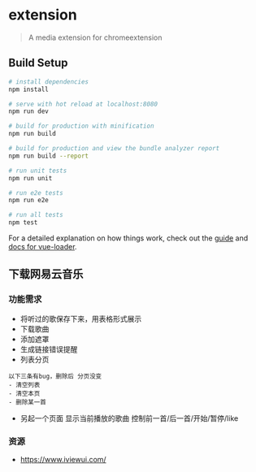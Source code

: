 # extension

> A media extension for chromeextension

## Build Setup

``` bash
# install dependencies
npm install

# serve with hot reload at localhost:8080
npm run dev

# build for production with minification
npm run build

# build for production and view the bundle analyzer report
npm run build --report

# run unit tests
npm run unit

# run e2e tests
npm run e2e

# run all tests
npm test
```

For a detailed explanation on how things work, check out the [guide](http://vuejs-templates.github.io/webpack/) and [docs for vue-loader](http://vuejs.github.io/vue-loader).

## 下载网易云音乐
### 功能需求
- 将听过的歌保存下来，用表格形式展示
- 下载歌曲
- 添加遮罩
- 生成链接错误提醒
- 列表分页
```
以下三条有bug，删除后 分页没变
- 清空列表
- 清空本页
- 删除某一首
```
- 另起一个页面 显示当前播放的歌曲 控制前一首/后一首/开始/暂停/like

### 资源
- https://www.iviewui.com/

